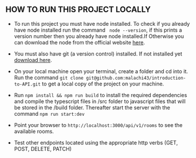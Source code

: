 ## HOW TO RUN THIS PROJECT LOCALLY

- To run this project you must have node installed. To check if you already have node installed run the command ` node --version`, if this prints a version number then you already have node installed.If Otherwise you can download the node from the official website [here](https://nodejs.org/en/download).

- You must also have git (a version control) installed. If not installed yet [download here](https://git-scm.com/downloads).

- On your local machine open your terminal, create a folder and cd into it. Run the command `git clone git@github.com:malachi43/introduction-to-API.git` to get a local copy of the project on your machine.

- Run `npm install && npm run build` to install the required dependencies and compile the typescript files in /src folder to javascript files that will be stored in the /build folder. Thereafter start the server with the command `npm run start:dev`

- Point your browser to `http://localhost:3000/api/v1/rooms` to see the available rooms.

- Test other endpoints located using the appropriate http verbs (GET, POST, DELETE, PATCH)
